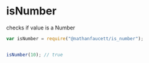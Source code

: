 isNumber
=======

checks if value is a Number

```javascript
var isNumber = require("@nathanfaucett/is_number");


isNumber(10); // true
```
